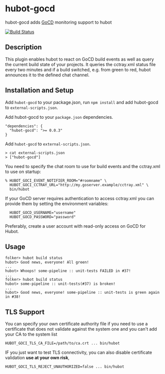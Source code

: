
# hubot-gocd

hubot-gocd adds [GoCD](http://www.thoughtworks.com/products/go-continuous-delivery) monitoring support to hubot

[![Build Status](https://travis-ci.org/fbernitt/hubot-gocd.png?branch=master)](https://travis-ci.org/fbernitt/hubot-gocd)

## Description

This plugin enables hubot to react on GoCD build events as well as query the current build state of your projects.
It queries the cctray.xml status file every two minutes and if a build switched, e.g. from green to red, hubot announces it
to the defined chat channel.

## Installation and Setup

Add `hubot-gocd` to your package.json, run `npm install` and add hubot-gocd to `external-scripts.json`.

Add hubot-gocd to your `package.json` dependencies.

```
"dependencies": {
  "hubot-gocd": ">= 0.0.3"
}
```

Add `hubot-gocd` to `external-scripts.json`.

```
> cat external-scripts.json
> ["hubot-gocd"]
```

You need to specify the chat room to use for build events and the cctray.xml to use on startup:

    % HUBOT_GOCI_EVENT_NOTIFIER_ROOM="#roomname" \
      HUBOT_GOCI_CCTRAY_URL="http://my.goserver.example/cctray.xml" \
      bin/hubot

If your GoCD server requires authentication to access cctray.xml you can provide them by setting the environment variables:

      HUBOT_GOCD_USERNAME="username"
      HUBOT_GOCD_PASSWORD="password"

Preferably, create a user account with read-only access on GoCD for Hubot.

## Usage

```
folker> hubot build status
hubot> Good news, everyone! All green!
...
hubot> Whoops! some-pipeline :: unit-tests FAILED in #37!
...
folker> hubot build status
hubot> some-pipeline :: unit-tests(#37) is broken!
...
hubot> Good news, everyone! some-pipeline :: unit-tests is green again in #38!
```

## TLS Support

You can specify your own certificate authority file if you need to use a certificate that does not validate against the system one
and you can't add your CA to the system list

```
HUBOT_GOCI_TLS_CA_FILE=/path/to/ca.crt ... bin/hubot
```

IF you just want to test TLS connectivity, you can also disable certificate validation **use at your own risk**,

```
HUBOT_GOCI_TLS_REJECT_UNAUTHORIZED=false ... bin/hubot
```

